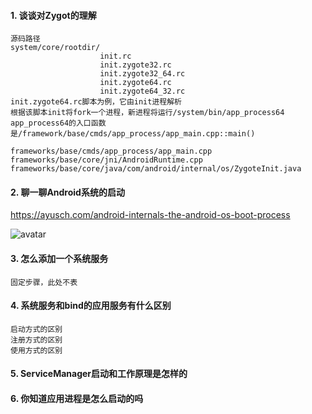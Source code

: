 #### 1. 谈谈对Zygot的理解
    源码路径
    system/core/rootdir/
                        init.rc
                        init.zygote32.rc
                        init.zygote32_64.rc
                        init.zygote64.rc
                        init.zygote64_32.rc
    init.zygote64.rc脚本为例，它由init进程解析
    根据该脚本init将fork一个进程，新进程将运行/system/bin/app_process64
    app_process64的入口函数是/framework/base/cmds/app_process/app_main.cpp::main()      
    
    frameworks/base/cmds/app_process/app_main.cpp
    frameworks/base/core/jni/AndroidRuntime.cpp
    frameworks/base/core/java/com/android/internal/os/ZygoteInit.java
    
    

#### 2. 聊一聊Android系统的启动
<https://ayusch.com/android-internals-the-android-os-boot-process>

![avatar](https://github.com/rigortek/AndroidInterview/blob/master/image/cycle_of_the_bootup_process_in_android.png
)

#### 3. 怎么添加一个系统服务
    固定步骤，此处不表

#### 4. 系统服务和bind的应用服务有什么区别
    启动方式的区别
    注册方式的区别
    使用方式的区别

#### 5. ServiceManager启动和工作原理是怎样的


#### 6. 你知道应用进程是怎么启动的吗
